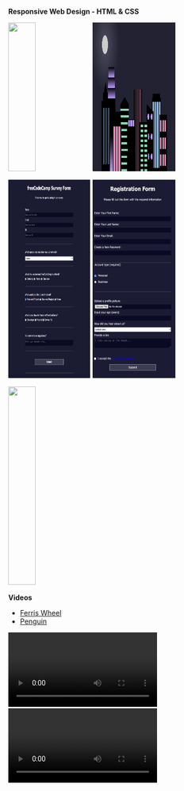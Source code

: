 **Responsive Web Design - HTML & CSS**
<p align="left" width="100%">

<img width="33%" src="https://i.pinimg.com/564x/23/6f/ed/236fedc1fe557a77ce09322973f6ef1a.jpg" style="display" width="300px" height="300px">
<img width="33%" src="https://github.com/traci-porter/github-portfolio/blob/main/images/2024-05-16_08-39-48.png?raw=true" style="display" width="300px" height="300px">
</p>
<p align="left" width="100%">
<img width="33%" src="https://github.com/traci-porter/github-portfolio/blob/main/images/2024-03-21_15-26-41.png?raw=true" style="display" width="300px" height="400px">
<img width="33%" src="https://github.com/traci-porter/github-portfolio/blob/main/images/2024-06-06_13-12-20.png?raw=true" style="display" width="300px" height="400px">
</p>

<p align="left" width="100%">
<img width="33%" src="https://github.com/traci-porter/github-portfolio/blob/main/images/2024-06-06_13-13-15.png?raw=true" style="display" width="300px" height="400px">
</p>

**Videos**

* [Ferris Wheel](https://private-user-images.githubusercontent.com/146656449/337760852-c880c89e-690d-420a-8f36-f4ab3cab9d6e.mp4?jwt=eyJhbGciOiJIUzI1NiIsInR5cCI6IkpXVCJ9.eyJpc3MiOiJnaXRodWIuY29tIiwiYXVkIjoicmF3LmdpdGh1YnVzZXJjb250ZW50LmNvbSIsImtleSI6ImtleTUiLCJleHAiOjE3MTc5NTEzNDgsIm5iZiI6MTcxNzk1MTA0OCwicGF0aCI6Ii8xNDY2NTY0NDkvMzM3NzYwODUyLWM4ODBjODllLTY5MGQtNDIwYS04ZjM2LWY0YWIzY2FiOWQ2ZS5tcDQ_WC1BbXotQWxnb3JpdGhtPUFXUzQtSE1BQy1TSEEyNTYmWC1BbXotQ3JlZGVudGlhbD1BS0lBVkNPRFlMU0E1M1BRSzRaQSUyRjIwMjQwNjA5JTJGdXMtZWFzdC0xJTJGczMlMkZhd3M0X3JlcXVlc3QmWC1BbXotRGF0ZT0yMDI0MDYwOVQxNjM3MjhaJlgtQW16LUV4cGlyZXM9MzAwJlgtQW16LVNpZ25hdHVyZT0wOTk3YTliZDM4NGUzMzM4YzA3ZmNiOTY1ZWQzMjY0YTdhMjNjNzdlYWU0ZTAzODQ3OTRiMDg0NGQxMmEyY2U0JlgtQW16LVNpZ25lZEhlYWRlcnM9aG9zdCZhY3Rvcl9pZD0wJmtleV9pZD0wJnJlcG9faWQ9MCJ9.plH81eUPVPEo2r0iy-govlWqPoFPGqXiZrVAARZtjRM)
* [Penguin](https://private-user-images.githubusercontent.com/146656449/337760463-54502659-90d1-4d74-90e4-9001d2fdefd1.mp4?jwt=eyJhbGciOiJIUzI1NiIsInR5cCI6IkpXVCJ9.eyJpc3MiOiJnaXRodWIuY29tIiwiYXVkIjoicmF3LmdpdGh1YnVzZXJjb250ZW50LmNvbSIsImtleSI6ImtleTUiLCJleHAiOjE3MTc5NTEyNjEsIm5iZiI6MTcxNzk1MDk2MSwicGF0aCI6Ii8xNDY2NTY0NDkvMzM3NzYwNDYzLTU0NTAyNjU5LTkwZDEtNGQ3NC05MGU0LTkwMDFkMmZkZWZkMS5tcDQ_WC1BbXotQWxnb3JpdGhtPUFXUzQtSE1BQy1TSEEyNTYmWC1BbXotQ3JlZGVudGlhbD1BS0lBVkNPRFlMU0E1M1BRSzRaQSUyRjIwMjQwNjA5JTJGdXMtZWFzdC0xJTJGczMlMkZhd3M0X3JlcXVlc3QmWC1BbXotRGF0ZT0yMDI0MDYwOVQxNjM2MDFaJlgtQW16LUV4cGlyZXM9MzAwJlgtQW16LVNpZ25hdHVyZT00NDQzNjQ0OGVmZjVkOTJkMzFmNDBlNzBmYWNlZjE0NjA0MmU2ZGYyYjg4OTI3YTUyMGY0OTNhODNhYWY3ZWRkJlgtQW16LVNpZ25lZEhlYWRlcnM9aG9zdCZhY3Rvcl9pZD0wJmtleV9pZD0wJnJlcG9faWQ9MCJ9.0MVwNkr4NLHGOzPl1a893YMKoSWMnqKS_gAidECFBUI)

<p align="left" width="7%">
<div class="row video">
<video source src="https://private-user-images.githubusercontent.com/146656449/337760463-54502659-90d1-4d74-90e4-9001d2fdefd1.mp4?jwt=eyJhbGciOiJIUzI1NiIsInR5cCI6IkpXVCJ9.eyJpc3MiOiJnaXRodWIuY29tIiwiYXVkIjoicmF3LmdpdGh1YnVzZXJjb250ZW50LmNvbSIsImtleSI6ImtleTUiLCJleHAiOjE3MTc5NDg5MTcsIm5iZiI6MTcxNzk0ODYxNywicGF0aCI6Ii8xNDY2NTY0NDkvMzM3NzYwNDYzLTU0NTAyNjU5LTkwZDEtNGQ3NC05MGU0LTkwMDFkMmZkZWZkMS5tcDQ_WC1BbXotQWxnb3JpdGhtPUFXUzQtSE1BQy1TSEEyNTYmWC1BbXotQ3JlZGVudGlhbD1BS0lBVkNPRFlMU0E1M1BRSzRaQSUyRjIwMjQwNjA5JTJGdXMtZWFzdC0xJTJGczMlMkZhd3M0X3JlcXVlc3QmWC1BbXotRGF0ZT0yMDI0MDYwOVQxNTU2NTdaJlgtQW16LUV4cGlyZXM9MzAwJlgtQW16LVNpZ25hdHVyZT02YjNiNTZiZTI3ODJlNTRjYWQ1M2NlYjRlMTRlOWI0NzQyYzJmYzhiYzM3OWUyMzg2ZDg1Y2FlYTVkMmM1NzQwJlgtQW16LVNpZ25lZEhlYWRlcnM9aG9zdCZhY3Rvcl9pZD0wJmtleV9pZD0wJnJlcG9faWQ9MCJ9.NSfbM7grZ392LP4_Tzt87E9kNXHlKE6aDk-2MxXIRQ8" type="video/mp4" width="300">
</video>

<video source src="https://private-user-images.githubusercontent.com/146656449/337760852-c880c89e-690d-420a-8f36-f4ab3cab9d6e.mp4?jwt=eyJhbGciOiJIUzI1NiIsInR5cCI6IkpXVCJ9.eyJpc3MiOiJnaXRodWIuY29tIiwiYXVkIjoicmF3LmdpdGh1YnVzZXJjb250ZW50LmNvbSIsImtleSI6ImtleTUiLCJleHAiOjE3MTc5NDkwNTcsIm5iZiI6MTcxNzk0ODc1NywicGF0aCI6Ii8xNDY2NTY0NDkvMzM3NzYwODUyLWM4ODBjODllLTY5MGQtNDIwYS04ZjM2LWY0YWIzY2FiOWQ2ZS5tcDQ_WC1BbXotQWxnb3JpdGhtPUFXUzQtSE1BQy1TSEEyNTYmWC1BbXotQ3JlZGVudGlhbD1BS0lBVkNPRFlMU0E1M1BRSzRaQSUyRjIwMjQwNjA5JTJGdXMtZWFzdC0xJTJGczMlMkZhd3M0X3JlcXVlc3QmWC1BbXotRGF0ZT0yMDI0MDYwOVQxNTU5MTdaJlgtQW16LUV4cGlyZXM9MzAwJlgtQW16LVNpZ25hdHVyZT02MjNhODgxZDMxYTA0ZWNhNTMzMTk1ZTZiMWE4Y2RmMTFmOTExZmY1NDRkMjYyMzUzMTMxY2UyMTljZWJjM2U3JlgtQW16LVNpZ25lZEhlYWRlcnM9aG9zdCZhY3Rvcl9pZD0wJmtleV9pZD0wJnJlcG9faWQ9MCJ9.qjTORFpEXMl9WLbchMBQcS4r7RpSOtL-OTcbxh6x3kQ" type="video/mp4" width="300">
</video>
</div>
</p>
  
